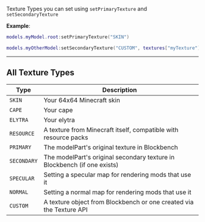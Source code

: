 Texture Types you can set using `setPrimaryTexture` and `setSecondaryTexture`

**Example**:

```lua
models.myModel.root:setPrimaryTexture("SKIN")

models.myOtherModel:setSecondaryTexture("CUSTOM", textures["myTexture"])
```

---

## All Texture Types

| Type        | Description                                                              |
| ----------- | ------------------------------------------------------------------------ |
| `SKIN`      | Your 64x64 Minecraft skin                                                |
| `CAPE`      | Your cape                                                                |
| `ELYTRA`    | Your elytra                                                              |
| `RESOURCE`  | A texture from Minecraft itself, compatible with resource packs          |
| `PRIMARY`   | The modelPart's original texture in Blockbench                           |
| `SECONDARY` | The modelPart's original secondary texture in Blockbench (if one exists) |
| `SPECULAR`  | Setting a specular map for rendering mods that use it                    |
| `NORMAL`    | Setting a normal map for rendering mods that use it                      |
| `CUSTOM`    | A texture object from Blockbench or one created via the Texture API      |
